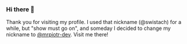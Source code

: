 ### Hi there 👋

Thank you for visiting my profile. I used that nickname (@swistach) for a while, but "show must go on", and someday I decided to change my nickname to [@mrpiotr-dev](https://github.com/mrpiotr-dev). Visit me there!
